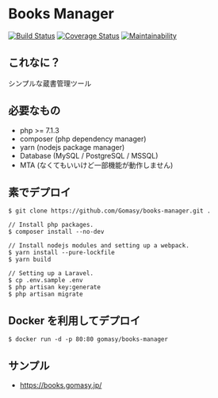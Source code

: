 Books Manager
============
[![Build Status](https://travis-ci.org/Gomasy/books-manager.svg?branch=master)](https://travis-ci.org/Gomasy/books-manager)
[![Coverage Status](https://coveralls.io/repos/github/Gomasy/books-manager/badge.svg?branch=master)](https://coveralls.io/github/Gomasy/books-manager?branch=master)
[![Maintainability](https://api.codeclimate.com/v1/badges/c07e881ac5b0fe7a7c2d/maintainability)](https://codeclimate.com/github/Gomasy/books-manager/maintainability)

## これなに？
シンプルな蔵書管理ツール

## 必要なもの
* php >= 7.1.3
* composer (php dependency manager)
* yarn (nodejs package manager)
* Database (MySQL / PostgreSQL / MSSQL)
* MTA (なくてもいいけど一部機能が動作しません)

## 素でデプロイ
    $ git clone https://github.com/Gomasy/books-manager.git .

    // Install php packages.
    $ composer install --no-dev

    // Install nodejs modules and setting up a webpack.
    $ yarn install --pure-lockfile
    $ yarn build

    // Setting up a Laravel.
    $ cp .env.sample .env
    $ php artisan key:generate
    $ php artisan migrate

## Docker を利用してデプロイ
    $ docker run -d -p 80:80 gomasy/books-manager

## サンプル
* https://books.gomasy.jp/
